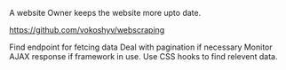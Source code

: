 A website Owner keeps the website more upto date.

https://github.com/vokoshyv/webscraping

Find endpoint for fetcing data
Deal with pagination if necessary
Monitor AJAX response if framework in use.
Use CSS hooks to find relevent data.


